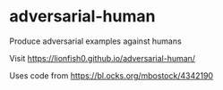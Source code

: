 # adversarial-human
Produce adversarial examples against humans

Visit https://lionfish0.github.io/adversarial-human/

Uses code from https://bl.ocks.org/mbostock/4342190

